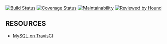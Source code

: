 [![Build Status](https://travis-ci.org/meetKazuki/Turing-eCommerce.svg?branch=develop)](https://travis-ci.org/meetKazuki/Turing-eCommerce)
[![Coverage Status](https://coveralls.io/repos/github/meetKazuki/Turing-eCommerce/badge.svg?branch=develop)](https://coveralls.io/github/meetKazuki/Turing-eCommerce?branch=develop)
[![Maintainability](https://api.codeclimate.com/v1/badges/be09f32256e23432e80d/maintainability)](https://codeclimate.com/github/meetKazuki/Turing-eCommerce/maintainability)
[![Reviewed by Hound](https://img.shields.io/badge/Reviewed_by-Hound-8E64B0.svg)](https://houndci.com)


## RESOURCES
* [MySQL on TravisCI](https://stackoverflow.com/questions/38955719/travis-mysql-database-create-user-error)
